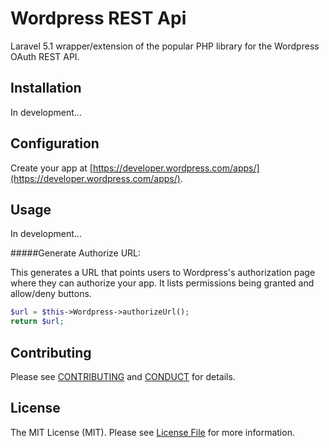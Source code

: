 # Wordpress REST Api

Laravel 5.1 wrapper/extension of the popular PHP library for the Wordpress OAuth REST API.

## Installation

In development...

## Configuration

Create your app at [https://developer.wordpress.com/apps/](https://developer.wordpress.com/apps/).

## Usage

In development...

#####Generate Authorize URL:

This generates a URL that points users to Wordpress's authorization page where they can authorize your app. It lists permissions being granted and allow/deny buttons.

``` php
$url = $this->Wordpress->authorizeUrl();
return $url;
```

## Contributing

Please see [CONTRIBUTING](CONTRIBUTING.md) and [CONDUCT](CONDUCT.md) for details.

## License

The MIT License (MIT). Please see [License File](LICENSE.md) for more information.
